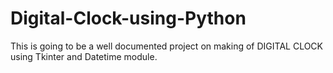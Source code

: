 # Digital-Clock-using-Python
This is going to be a well documented project on making of DIGITAL CLOCK using Tkinter and Datetime module.
